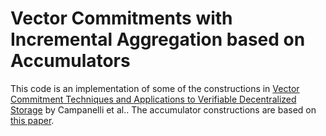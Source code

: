 # Vector Commitments with Incremental Aggregation based on Accumulators

This code is an implementation of some of the constructions in [Vector Commitment Techniques and Applications to Verifiable Decentralized Storage](https://eprint.iacr.org/2020/149) by Campanelli et al..
The accumulator constructions are based on [this paper](https://eprint.iacr.org/2018/1188).



